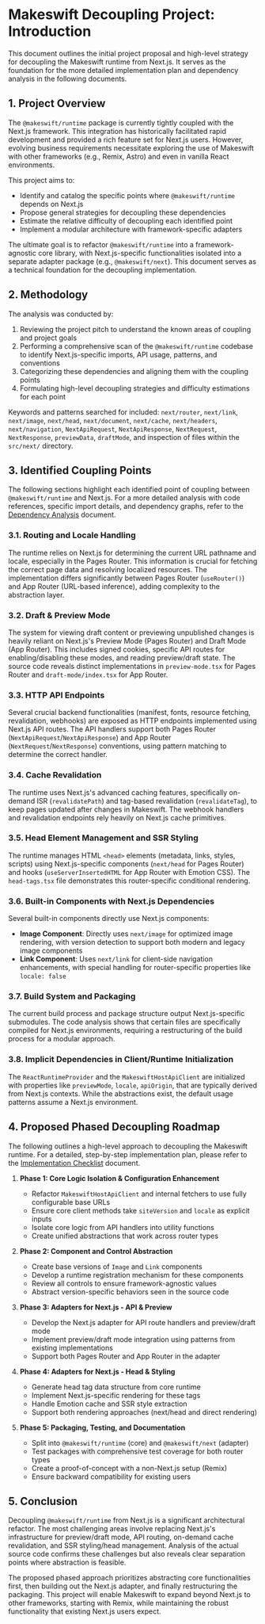 # Makeswift Decoupling Project: Introduction

This document outlines the initial project proposal and high-level strategy for decoupling the Makeswift runtime from Next.js. It serves as the foundation for the more detailed implementation plan and dependency analysis in the following documents.

## 1. Project Overview

The `@makeswift/runtime` package is currently tightly coupled with the Next.js framework. This integration has historically facilitated rapid development and provided a rich feature set for Next.js users. However, evolving business requirements necessitate exploring the use of Makeswift with other frameworks (e.g., Remix, Astro) and even in vanilla React environments.

This project aims to:

- Identify and catalog the specific points where `@makeswift/runtime` depends on Next.js
- Propose general strategies for decoupling these dependencies
- Estimate the relative difficulty of decoupling each identified point
- Implement a modular architecture with framework-specific adapters

The ultimate goal is to refactor `@makeswift/runtime` into a framework-agnostic core library, with Next.js-specific functionalities isolated into a separate adapter package (e.g., `@makeswift/next`). This document serves as a technical foundation for the decoupling implementation.

## 2. Methodology

The analysis was conducted by:

1. Reviewing the project pitch to understand the known areas of coupling and project goals
2. Performing a comprehensive scan of the `@makeswift/runtime` codebase to identify Next.js-specific imports, API usage, patterns, and conventions
3. Categorizing these dependencies and aligning them with the coupling points
4. Formulating high-level decoupling strategies and difficulty estimations for each point

Keywords and patterns searched for included: `next/router`, `next/link`, `next/image`, `next/head`, `next/document`, `next/cache`, `next/headers`, `next/navigation`, `NextApiRequest`, `NextApiResponse`, `NextRequest`, `NextResponse`, `previewData`, `draftMode`, and inspection of files within the `src/next/` directory.

## 3. Identified Coupling Points

The following sections highlight each identified point of coupling between `@makeswift/runtime` and Next.js. For a more detailed analysis with code references, specific import details, and dependency graphs, refer to the [Dependency Analysis](./3-dependency-analysis.md) document.

### 3.1. Routing and Locale Handling

The runtime relies on Next.js for determining the current URL pathname and locale, especially in the Pages Router. This information is crucial for fetching the correct page data and resolving localized resources. The implementation differs significantly between Pages Router (`useRouter()`) and App Router (URL-based inference), adding complexity to the abstraction layer.

### 3.2. Draft & Preview Mode

The system for viewing draft content or previewing unpublished changes is heavily reliant on Next.js's Preview Mode (Pages Router) and Draft Mode (App Router). This includes signed cookies, specific API routes for enabling/disabling these modes, and reading preview/draft state. The source code reveals distinct implementations in `preview-mode.tsx` for Pages Router and `draft-mode/index.tsx` for App Router.

### 3.3. HTTP API Endpoints

Several crucial backend functionalities (manifest, fonts, resource fetching, revalidation, webhooks) are exposed as HTTP endpoints implemented using Next.js API routes. The API handlers support both Pages Router (`NextApiRequest`/`NextApiResponse`) and App Router (`NextRequest`/`NextResponse`) conventions, using pattern matching to determine the correct handler.

### 3.4. Cache Revalidation

The runtime uses Next.js's advanced caching features, specifically on-demand ISR (`revalidatePath`) and tag-based revalidation (`revalidateTag`), to keep pages updated after changes in Makeswift. The webhook handlers and revalidation endpoints rely heavily on Next.js cache primitives.

### 3.5. Head Element Management and SSR Styling

The runtime manages HTML `<head>` elements (metadata, links, styles, scripts) using Next.js-specific components (`next/head` for Pages Router) and hooks (`useServerInsertedHTML` for App Router with Emotion CSS). The `head-tags.tsx` file demonstrates this router-specific conditional rendering.

### 3.6. Built-in Components with Next.js Dependencies

Several built-in components directly use Next.js components:

- **Image Component**: Directly uses `next/image` for optimized image rendering, with version detection to support both modern and legacy image components
- **Link Component**: Uses `next/link` for client-side navigation enhancements, with special handling for router-specific properties like `locale: false`

### 3.7. Build System and Packaging

The current build process and package structure output Next.js-specific submodules. The code analysis shows that certain files are specifically compiled for Next.js environments, requiring a restructuring of the build process for a modular approach.

### 3.8. Implicit Dependencies in Client/Runtime Initialization

The `ReactRuntimeProvider` and the `MakeswiftHostApiClient` are initialized with properties like `previewMode`, `locale`, `apiOrigin`, that are typically derived from Next.js contexts. While the abstractions exist, the default usage patterns assume a Next.js environment.

## 4. Proposed Phased Decoupling Roadmap

The following outlines a high-level approach to decoupling the Makeswift runtime. For a detailed, step-by-step implementation plan, please refer to the [Implementation Checklist](./2-implementation-checklist.md) document.

1. **Phase 1: Core Logic Isolation & Configuration Enhancement**

   - Refactor `MakeswiftHostApiClient` and internal fetchers to use fully configurable base URLs
   - Ensure core client methods take `siteVersion` and `locale` as explicit inputs
   - Isolate core logic from API handlers into utility functions
   - Create unified abstractions that work across router types

2. **Phase 2: Component and Control Abstraction**

   - Create base versions of `Image` and `Link` components
   - Develop a runtime registration mechanism for these components
   - Review all controls to ensure framework-agnostic values
   - Abstract version-specific behaviors seen in the source code

3. **Phase 3: Adapters for Next.js - API & Preview**

   - Develop the Next.js adapter for API route handlers and preview/draft mode
   - Implement preview/draft mode integration using patterns from existing implementations
   - Support both Pages Router and App Router in the adapter

4. **Phase 4: Adapters for Next.js - Head & Styling**

   - Generate head tag data structure from core runtime
   - Implement Next.js-specific rendering for these tags
   - Handle Emotion cache and SSR style extraction
   - Support both rendering approaches (next/head and direct rendering)

5. **Phase 5: Packaging, Testing, and Documentation**
   - Split into `@makeswift/runtime` (core) and `@makeswift/next` (adapter)
   - Test packages with comprehensive test coverage for both router types
   - Create a proof-of-concept with a non-Next.js setup (Remix)
   - Ensure backward compatibility for existing users

## 5. Conclusion

Decoupling `@makeswift/runtime` from Next.js is a significant architectural refactor. The most challenging areas involve replacing Next.js's infrastructure for preview/draft mode, API routing, on-demand cache revalidation, and SSR styling/head management. Analysis of the actual source code confirms these challenges but also reveals clear separation points where abstraction is feasible.

The proposed phased approach prioritizes abstracting core functionalities first, then building out the Next.js adapter, and finally restructuring the packaging. This project will enable Makeswift to expand beyond Next.js to other frameworks, starting with Remix, while maintaining the robust functionality that existing Next.js users expect.
